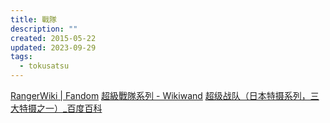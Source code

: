 ```yaml
---
title: 戰隊
description: ""
created: 2015-05-22
updated: 2023-09-29
tags:
  - tokusatsu
---
```


[RangerWiki | Fandom](https://powerrangers.fandom.com/wiki/RangerWiki)
[超級戰隊系列 - Wikiwand](https://www.wikiwand.com/zh-hant/%E8%B6%85%E7%B4%9A%E6%88%B0%E9%9A%8A%E7%B3%BB%E5%88%97)
[超级战队（日本特摄系列，三大特摄之一）\_百度百科](https://baike.baidu.com/item/%E8%B6%85%E7%BA%A7%E6%88%98%E9%98%9F/3786015)
